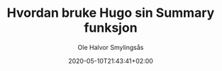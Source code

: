 ---
author: "Ole Halvor Smylingsås"
description: ""
pageresources: []
categories: []
tags: ["hugo"]     
slug: ""
title: "Hvordan bruke Hugo sin Summary funksjon"
date: 2020-05-10T21:43:41+02:00
draft: false
featuretext: ""
featureimg: ""
comments: false
---